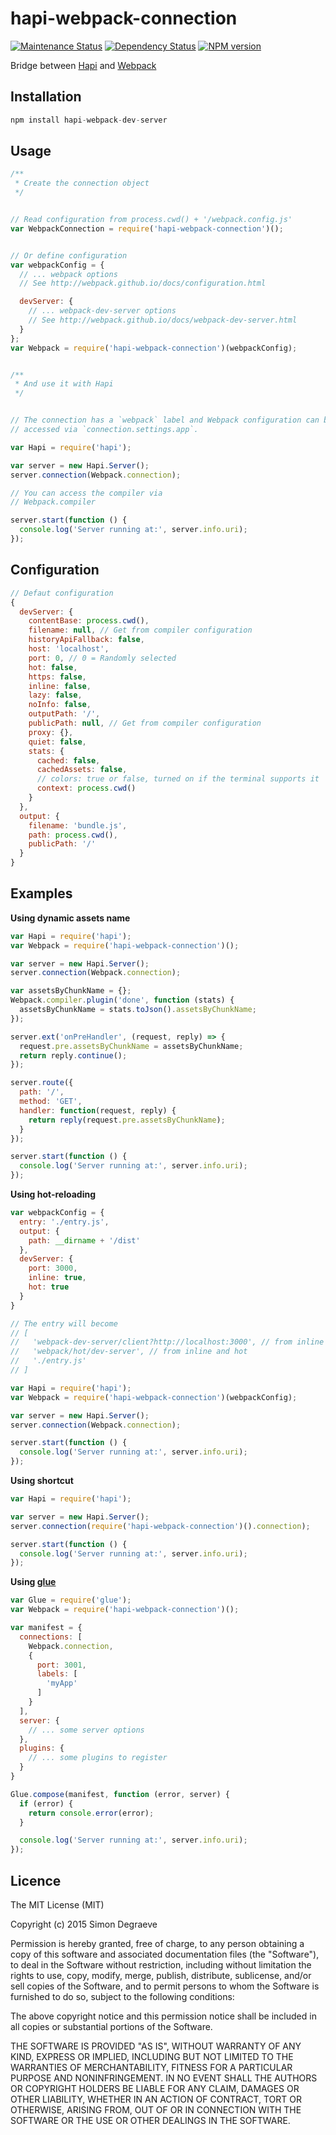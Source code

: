 # hapi-webpack-connection

[![Maintenance Status][status-image]][status-url] [![Dependency Status][deps-image]][deps-url] [![NPM version][npm-image]][npm-url]


Bridge between [Hapi](https://github.com/hapijs/hapi) and [Webpack](https://github.com/webpack/webpack-dev-server)

## Installation

```js
npm install hapi-webpack-dev-server
```

## Usage

```js
/**
 * Create the connection object
 */


// Read configuration from process.cwd() + '/webpack.config.js'
var WebpackConnection = require('hapi-webpack-connection')();


// Or define configuration
var webpackConfig = {
  // ... webpack options
  // See http://webpack.github.io/docs/configuration.html

  devServer: {
    // ... webpack-dev-server options
    // See http://webpack.github.io/docs/webpack-dev-server.html
  }
};
var Webpack = require('hapi-webpack-connection')(webpackConfig);


/**
 * And use it with Hapi
 */


// The connection has a `webpack` label and Webpack configuration can be
// accessed via `connection.settings.app`.

var Hapi = require('hapi');

var server = new Hapi.Server();
server.connection(Webpack.connection);

// You can access the compiler via
// Webpack.compiler

server.start(function () {
  console.log('Server running at:', server.info.uri);
});
```

## Configuration

```js
// Defaut configuration
{
  devServer: {
    contentBase: process.cwd(),
    filename: null, // Get from compiler configuration
    historyApiFallback: false,
    host: 'localhost',
    port: 0, // 0 = Randomly selected
    hot: false,
    https: false,
    inline: false,
    lazy: false,
    noInfo: false,
    outputPath: '/',
    publicPath: null, // Get from compiler configuration
    proxy: {},
    quiet: false,
    stats: {
      cached: false,
      cachedAssets: false,
      // colors: true or false, turned on if the terminal supports it
      context: process.cwd()
    }
  },
  output: {
    filename: 'bundle.js',
    path: process.cwd(),
    publicPath: '/'
  }
}
```

## Examples

**Using dynamic assets name**

```js
var Hapi = require('hapi');
var Webpack = require('hapi-webpack-connection')();

var server = new Hapi.Server();
server.connection(Webpack.connection);

var assetsByChunkName = {};
Webpack.compiler.plugin('done', function (stats) {
  assetsByChunkName = stats.toJson().assetsByChunkName;
});

server.ext('onPreHandler', (request, reply) => {
  request.pre.assetsByChunkName = assetsByChunkName;
  return reply.continue();
});

server.route({
  path: '/',
  method: 'GET',
  handler: function(request, reply) {
    return reply(request.pre.assetsByChunkName);
  }
});

server.start(function () {
  console.log('Server running at:', server.info.uri);
});
```

**Using hot-reloading**

```js
var webpackConfig = {
  entry: './entry.js',
  output: {
    path: __dirname + '/dist'
  },
  devServer: {
    port: 3000,
    inline: true,
    hot: true
  }
}

// The entry will become
// [
//   'webpack-dev-server/client?http://localhost:3000', // from inline
//   'webpack/hot/dev-server', // from inline and hot
//   './entry.js'
// ]

var Hapi = require('hapi');
var Webpack = require('hapi-webpack-connection')(webpackConfig);

var server = new Hapi.Server();
server.connection(Webpack.connection);

server.start(function () {
  console.log('Server running at:', server.info.uri);
});
```

**Using shortcut**

```js
var Hapi = require('hapi');

var server = new Hapi.Server();
server.connection(require('hapi-webpack-connection')().connection);

server.start(function () {
  console.log('Server running at:', server.info.uri);
});
```

**Using [glue](https://github.com/hapijs/glue)**

```js
var Glue = require('glue');
var Webpack = require('hapi-webpack-connection')();

var manifest = {
  connections: [
    Webpack.connection,
    {
      port: 3001,
      labels: [
        'myApp'
      ]
    }
  ],
  server: {
    // ... some server options
  },
  plugins: {
    // ... some plugins to register
  }
}

Glue.compose(manifest, function (error, server) {
  if (error) {
    return console.error(error);
  }

  console.log('Server running at:', server.info.uri);
});
```

## Licence

The MIT License (MIT)

Copyright (c) 2015 Simon Degraeve

Permission is hereby granted, free of charge, to any person obtaining a copy
of this software and associated documentation files (the "Software"), to deal
in the Software without restriction, including without limitation the rights
to use, copy, modify, merge, publish, distribute, sublicense, and/or sell
copies of the Software, and to permit persons to whom the Software is
furnished to do so, subject to the following conditions:

The above copyright notice and this permission notice shall be included in all
copies or substantial portions of the Software.

THE SOFTWARE IS PROVIDED "AS IS", WITHOUT WARRANTY OF ANY KIND, EXPRESS OR
IMPLIED, INCLUDING BUT NOT LIMITED TO THE WARRANTIES OF MERCHANTABILITY,
FITNESS FOR A PARTICULAR PURPOSE AND NONINFRINGEMENT. IN NO EVENT SHALL THE
AUTHORS OR COPYRIGHT HOLDERS BE LIABLE FOR ANY CLAIM, DAMAGES OR OTHER
LIABILITY, WHETHER IN AN ACTION OF CONTRACT, TORT OR OTHERWISE, ARISING FROM,
OUT OF OR IN CONNECTION WITH THE SOFTWARE OR THE USE OR OTHER DEALINGS IN THE
SOFTWARE.

[npm-url]: https://npmjs.org/package/hapi-webpack-connection
[npm-image]: http://img.shields.io/npm/v/hapi-webpack-connection.svg?style=flat-square

[deps-url]: https://david-dm.org/SimonDegraeve/hapi-webpack-connection
[deps-image]: https://img.shields.io/david/SimonDegraeve/hapi-webpack-connection.svg?style=flat-square

[status-url]: https://github.com/SimonDegraeve/hapi-webpack-connection/pulse
[status-image]: http://img.shields.io/badge/status-maintained-brightgreen.svg?style=flat-square